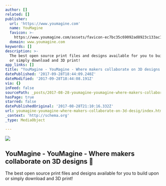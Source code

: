 ```yaml
---
author: []
related: []
publisher:
  url: 'https://www.youmagine.com'
  name: YouMagine
  favicon: >-
    https://www.youmagine.com/assets/favicon-ec7bc35c69092ad8923c133ac1f372817df26c833562aab579ae2c6f9de4c3f1.ico
  domain: www.youmagine.com
keywords: []
description: >-
  The best open source print files and designs available for you to build upon
  or simply download and 3D print!
app_links: []
title: "YouMagine - YouMagine - Where makers collaborate on 3D designs \uD83D\uDE80"
datePublished: '2017-09-28T18:44:09.240Z'
dateModified: '2017-09-28T18:44:08.191Z'
via: {}
inFeed: false
sourcePath: _posts/2017-08-28-youmagine-youmagine-where-makers-collaborate-on-3d-desig.md
hasPage: true
starred: false
datePublishedOriginal: '2017-08-28T21:10:16.332Z'
url: youmagine-youmagine-where-makers-collaborate-on-3d-desig/index.html
_context: 'http://schema.org'
_type: MediaObject

---
```

<article style=""><img src="https://imgflo.herokuapp.com/graph/2b2431f8e7ba7b0/6b2970da0d81b0fd1dff9400eb7f1fdf/noop.jpg?input=https%3A%2F%2Fwww.youmagine.com%2Fassets%2Fyoumagine.jpg" /><h1>YouMagine - YouMagine - Where makers collaborate on 3D designs </h1><p>The best open source print files and designs available for you to build upon or simply download and 3D print!</p></article>
